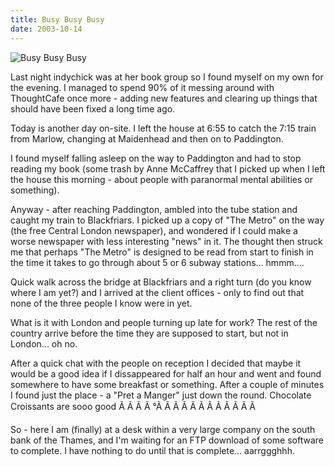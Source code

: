 ```yaml
---
title: Busy Busy Busy
date: 2003-10-14
---
```


![Busy Busy Busy](https://source.unsplash.com/y7GlIdTUOvo/1600x900)

Last night indychick was at her book group so I found myself on my own for the evening. I managed to spend 90% of it messing around with ThoughtCafe once more - adding new features and clearing up things that should have been fixed a long time ago.

Today is another day on-site. I left the house at 6:55 to catch the 7:15 train from Marlow, changing at Maidenhead and then on to Paddington.

I found myself falling asleep on the way to Paddington and had to stop reading my book (some trash by Anne McCaffrey that I picked up when I left the house this morning - about people with paranormal mental abilities or something).

Anyway - after reaching Paddington, ambled into the tube station and caught my train to Blackfriars. I picked up a copy of "The Metro" on the way (the free Central London newspaper), and wondered if I could make a worse newspaper with less interesting "news" in it. The thought then struck me that perhaps "The Metro" is designed to be read from start to finish in the time it takes to go through about 5 or 6 subway stations... hmmm....

Quick walk across the bridge at Blackfriars and a right turn (do you know where I am yet?) and I arrived at the client offices - only to find out that none of the three people I know were in yet.

What is it with London and people turning up late for work? The rest of the country arrive before the time they are supposed to start, but not in London... oh no.

After a quick chat with the people on reception I decided that maybe it would be a good idea if I dissappeared for half an hour and went and found somewhere to have some breakfast or something. After a couple of minutes I found just the place - a "Pret a Manger" just down the round. Chocolate Croissants are sooo good Ã Ã Ã Ã °Ã Ã Ã Ã Ã Ã Ã Ã Ã Ã Ã Ã 

So - here I am (finally) at a desk within a very large company on the south bank of the Thames, and I'm waiting for an FTP download of some software to complete. I have nothing to do until that is complete... aarrggghhh.
